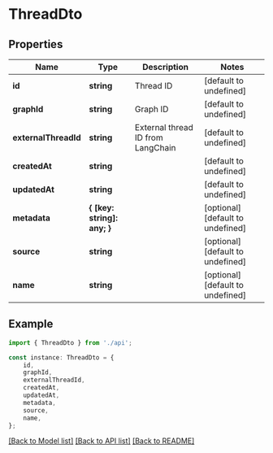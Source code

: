 # ThreadDto


## Properties

Name | Type | Description | Notes
------------ | ------------- | ------------- | -------------
**id** | **string** | Thread ID | [default to undefined]
**graphId** | **string** | Graph ID | [default to undefined]
**externalThreadId** | **string** | External thread ID from LangChain | [default to undefined]
**createdAt** | **string** |  | [default to undefined]
**updatedAt** | **string** |  | [default to undefined]
**metadata** | **{ [key: string]: any; }** |  | [optional] [default to undefined]
**source** | **string** |  | [optional] [default to undefined]
**name** | **string** |  | [optional] [default to undefined]

## Example

```typescript
import { ThreadDto } from './api';

const instance: ThreadDto = {
    id,
    graphId,
    externalThreadId,
    createdAt,
    updatedAt,
    metadata,
    source,
    name,
};
```

[[Back to Model list]](../README.md#documentation-for-models) [[Back to API list]](../README.md#documentation-for-api-endpoints) [[Back to README]](../README.md)
